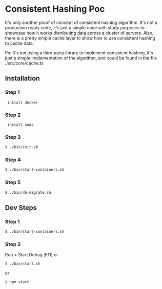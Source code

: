 # Consistent Hashing Poc
It's only another proof of concept of consistent hashing algorithm. It's not a production ready code, it's just a simple code with study purposes to showcase how it works distributing data across a cluster of servers. Also, there is a pretty simple cache layer to show how to use consistent hashing to cache data.

Ps: It's not using a third party library to implement consistent hashing, it's just a simple implementation of the algorithm, and could be found in the file ./src/core/cache.ts

## Installation
  ### Step 1
     install docker
  ### Step 2
     install node
  ### Step 3
  ```bash
  $ ./bin/init.sh
  ```
  ### Step 4
  ```bash
  $ ./bin/start-containers.sh
  ```
  ### Step 5
  ```bash
  $ ./bin/db-migrate.sh
  ```

## Dev Steps
  ### Step 1
  ```bash
  $ ./bin/start-containers.sh
  ```
  ### Step 2
  Run > Start Debug (F11)
  or
  ```bash
  $ ./bin/start.sh
  ```
  or
  ```bash
  $ npm start
  ```